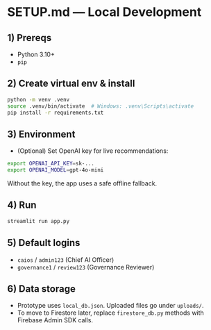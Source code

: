 # SETUP.md — Local Development

## 1) Prereqs
- Python 3.10+
- `pip`

## 2) Create virtual env & install
```bash
python -m venv .venv
source .venv/bin/activate  # Windows: .venv\Scripts\activate
pip install -r requirements.txt
```

## 3) Environment
- (Optional) Set OpenAI key for live recommendations:
```bash
export OPENAI_API_KEY=sk-...
export OPENAI_MODEL=gpt-4o-mini
```
Without the key, the app uses a safe offline fallback.

## 4) Run
```bash
streamlit run app.py
```

## 5) Default logins
- `caios` / `admin123` (Chief AI Officer)
- `governance1` / `review123` (Governance Reviewer)

## 6) Data storage
- Prototype uses `local_db.json`. Uploaded files go under `uploads/`.
- To move to Firestore later, replace `firestore_db.py` methods with Firebase Admin SDK calls.
